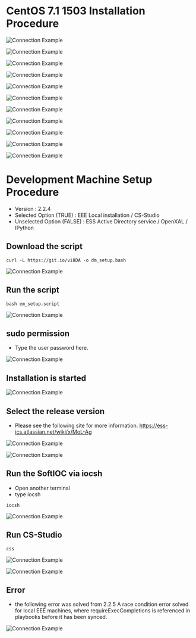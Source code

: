 # CentOS 7.1 1503 Installation Procedure

![Connection Example](0.png)

![Connection Example](1.png)

![Connection Example](2.png)

![Connection Example](3.png)

![Connection Example](4.png)

![Connection Example](5.png)

![Connection Example](6.png)

![Connection Example](7.png)

![Connection Example](8.png)

![Connection Example](9.png)

![Connection Example](10.png)

# Development Machine Setup Procedure
* Version : 2.2.4
* Selected Option (TRUE) : EEE Local installation / CS-Studio 
* Unselected Option (FALSE) : ESS Active Directory service / OpenXAL / IPython 

## Download the script 
```
curl -L https://git.io/vi8DA -o dm_setup.bash
```
![Connection Example](11.png)


## Run the script
```
bash em_setup.script
```
![Connection Example](12.png)

## sudo permission
* Type the user password here.

![Connection Example](13.png)

## Installation is started
![Connection Example](14.png)

## Select the release version 
* Please see the following site for more information.
https://ess-ics.atlassian.net/wiki/x/MoL-Ag

![Connection Example](15.png)

![Connection Example](16.png)

## Run the SoftIOC via iocsh
* Open another terminal
* type iocsh
```
iocsh
```
![Connection Example](17.png)

## Run CS-Studio 
```
css
```

![Connection Example](18.png)

![Connection Example](19.png)


## Error 
* the following error was solved from 2.2.5
A race condition error solved for local EEE machines, where requireExecCompletions is referenced in playbooks before it has been synced.

![Connection Example](20.png)
